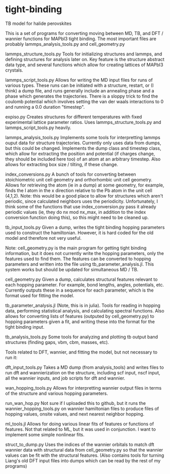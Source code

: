 # tight-binding
TB model for halide perovskites

This is a set of programs for converting moving between MD, TB, and DFT / wannier functions for MAPbI3 tight binding. 
The most important files are probably lammps_analysis_tools.py and cell_geometry.py

lammps_structure_tools.py
Tools for initializing structures and lammps, and defining structures for analysis later on. Key feature
is the structure abstract data type, and several functions which allow for creating lattices of MAPbI3 crystals. 

lammps_script_tools.py
Allows for writing the MD input files for runs of various types. These runs can be initiated with a 
structure, restart, or (I think) a dump file, and runs generally include an annealing phase and a phase 
which generates the trajectories. There is a sloppy trick to find the coulomb potential which involves 
setting the van der waals interactions to 0 and running a 0.0 duration "timestep". 

expiso.py 
Creates structures for different temperatures with fixed experimental lattice parameter ratios. Uses 
lammps_structure_tools.py and lammps_script_tools.py heavily. 

lammps_analysis_tools.py
Implements some tools for interpretting lammps ouput data for structure trajectories. Currently only uses 
data from dumps, but this could be changed. Implements the dump class and timestep class, which allow for 
extracting the position and potential (if charges change, they should be included here too) of an atom at 
an arbitrary timestep. Also allows for extracting box size / tilting, if these change.

index_conversions.py 
A bunch of tools for converting between stoichiometric unit cell geometry and orthorhombic unit cell 
geometry. Allows for retrieving the atom (ie in a dump) at some geometry, for example, finds the I atom
in the x direction relative to the Pb atom in the unit cell (4,1,2). Note: this would be a good place
to allow for structures which aren't periodic, since calculated neighbors uses the periodicity. 
Unfortunately, I think some of the functions that use index_conversion.py pass it already periodic 
values (ie, they do nx mod nx_max, in addition to the index conversion function doing this), so this 
might need to be cleaned up. 

tb_input_tools.py
Given a dump, writes the tight binding hopping parameters used to construct the hamiltonian. However, it
is hard coded for the old model and therefore not very useful. 

Note: cell_geometry.py is the main program for getting tight binding information, but it does not 
currently write the hopping parameters, only the features used to find them. The features can be converted 
to hopping parameters and written into the file using tb_parameter_analysis.jl. This system works but 
should be updated for simultaneous MD / TB. 

cell_geometry.py
Given a dump, calculates structural features relevant to each hopping parameter. For example, bond lengths,
angles, potentials, etc. Currently outputs these in a sequence for each parameter, which is the format 
used for fitting the model. 

tb_parameter_analysis.jl
(Note, this is in julia). Tools for reading in hopping data, performing statistical analysis, and
calculating spectral functions. Also allows for converting lists of features (outputed by cell_geometry.py)
to hopping parameters given a fit, and writing these into the format for the tight binding input. 

tb_analysis_tools.py
Some tools for analyzing and plotting tb output band structures (finding gaps, vbm, cbm, masses, etc).

Tools related to DFT, wannier, and fitting the model, but not necessary to run it: 

dft_input_tools.py
Takes a MD dump (from analysis_tools) and writes files to run dft and wannierization on the structure,
including scf input, nscf input, all the wannier inputs, and job scripts for dft and wannier. 

wan_hopping_tools.py
Allows for interpretting wannier output files in terms of the structure and various hopping parameters. 

run_wan_hop.py
Not sure if I uploaded this to github, but it runs the wannier_hopping_tools.py on wannier hamiltonian files
to produce files of hopping values, onsite values, and next nearest neighbor hopping. 

ml_tools.jl
Allows for doing various linear fits of features or functions of features. Not that related to ML, 
but it was used in conjunction. I want to implement some simple nonlinear fits. 

struct_to_dump.py
Uses the indices of the wannier orbitals to match dft wannier data with structural data from 
cell_geometry.py so that the wannier values can be fit with the structural features. (Also contains 
tools for turning Liang's old DFT input files into dumps which can be read by the rest of my programs)


